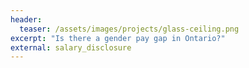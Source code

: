 ```yaml
---
header:
  teaser: /assets/images/projects/glass-ceiling.png
excerpt: "Is there a gender pay gap in Ontario?"
external: salary_disclosure
---
```



